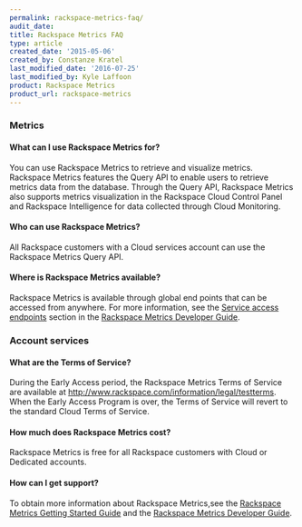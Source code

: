 ```yaml
---
permalink: rackspace-metrics-faq/
audit_date:
title: Rackspace Metrics FAQ
type: article
created_date: '2015-05-06'
created_by: Constanze Kratel
last_modified_date: '2016-07-25'
last_modified_by: Kyle Laffoon
product: Rackspace Metrics
product_url: rackspace-metrics
---
```


### Metrics

#### What can I use Rackspace Metrics for?

You can use Rackspace Metrics to retrieve and
visualize metrics. Rackspace Metrics features the Query API  to enable users to retrieve
metrics data from the database. Through the Query API, Rackspace Metrics
also supports metrics visualization in the Rackspace Cloud Control Panel
and Rackspace Intelligence for data collected through Cloud Monitoring.

#### Who can use Rackspace Metrics?

All Rackspace customers with a Cloud services account can use the
Rackspace Metrics Query API.


#### Where is Rackspace Metrics available?

Rackspace Metrics is available through global end points that can be
accessed from anywhere. For more information, see the [Service access
endpoints](https://developer.rackspace.com/docs/metrics/v2/developer-guide/#service-access-endpoints)
section in the [Rackspace Metrics Developer
Guide](https://developer.rackspace.com/docs/metrics/v2/developer-guide/#developer-guide).


### Account services

#### What are the Terms of Service?

During the Early Access period, the Rackspace Metrics Terms of Service
are available at <http://www.rackspace.com/information/legal/testterms>.
When the Early Access Program is over, the Terms of Service will revert
to the standard Cloud Terms of Service.

#### How much does Rackspace Metrics cost?

Rackspace Metrics is free for all Rackspace customers with Cloud or Dedicated accounts.

#### How can I get support?

To obtain more information about Rackspace Metrics,see the [Rackspace
Metrics Getting
Started Guide](https://developer.rackspace.com/docs/metrics/v2/developer-guide/#getting-started)
and the [Rackspace Metrics Developer
Guide](https://developer.rackspace.com/docs/metrics/v2/developer-guide/#developer-guide).
